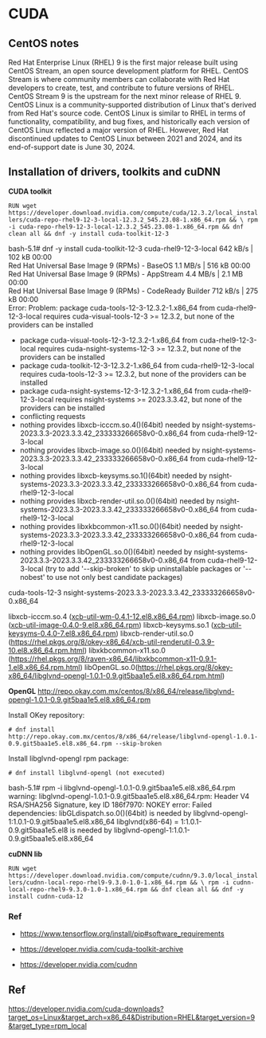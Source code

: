 # CUDA

## CentOS notes

Red Hat Enterprise Linux (RHEL) 9 is the first major release built using CentOS Stream, an open source development platform for RHEL. CentOS Stream is where community members can collaborate with Red Hat developers to create, test, and contribute to future versions of RHEL. CentOS Stream 9 is the upstream for the next minor release of RHEL 9. 
CentOS Linux is a community-supported distribution of Linux that's derived from Red Hat's source code. CentOS Linux is similar to RHEL in terms of functionality, compatibility, and bug fixes, and historically each version of CentOS Linux reflected a major version of RHEL. However, Red Hat discontinued updates to CentOS Linux between 2021 and 2024, and its end-of-support date is June 30, 2024.

## Installation of drivers, toolkits and cuDNN

**CUDA toolkit**

`RUN wget https://developer.download.nvidia.com/compute/cuda/12.3.2/local_installers/cuda-repo-rhel9-12-3-local-12.3.2_545.23.08-1.x86_64.rpm && \
    rpm -i cuda-repo-rhel9-12-3-local-12.3.2_545.23.08-1.x86_64.rpm && dnf clean all && dnf -y install cuda-toolkit-12-3`

bash-5.1# dnf -y install cuda-toolkit-12-3
cuda-rhel9-12-3-local                                                                                                             642 kB/s | 102 kB     00:00    
Red Hat Universal Base Image 9 (RPMs) - BaseOS                                                                                    1.1 MB/s | 516 kB     00:00    
Red Hat Universal Base Image 9 (RPMs) - AppStream                                                                                 4.4 MB/s | 2.1 MB     00:00    
Red Hat Universal Base Image 9 (RPMs) - CodeReady Builder                                                                         712 kB/s | 275 kB     00:00    
Error: 
 Problem: package cuda-tools-12-3-12.3.2-1.x86_64 from cuda-rhel9-12-3-local requires cuda-visual-tools-12-3 >= 12.3.2, but none of the providers can be installed
  - package cuda-visual-tools-12-3-12.3.2-1.x86_64 from cuda-rhel9-12-3-local requires cuda-nsight-systems-12-3 >= 12.3.2, but none of the providers can be installed
  - package cuda-toolkit-12-3-12.3.2-1.x86_64 from cuda-rhel9-12-3-local requires cuda-tools-12-3 >= 12.3.2, but none of the providers can be installed
  - package cuda-nsight-systems-12-3-12.3.2-1.x86_64 from cuda-rhel9-12-3-local requires nsight-systems >= 2023.3.3.42, but none of the providers can be installed
  - conflicting requests
  - nothing provides libxcb-icccm.so.4()(64bit) needed by nsight-systems-2023.3.3-2023.3.3.42_233333266658v0-0.x86_64 from cuda-rhel9-12-3-local
  - nothing provides libxcb-image.so.0()(64bit) needed by nsight-systems-2023.3.3-2023.3.3.42_233333266658v0-0.x86_64 from cuda-rhel9-12-3-local
  - nothing provides libxcb-keysyms.so.1()(64bit) needed by nsight-systems-2023.3.3-2023.3.3.42_233333266658v0-0.x86_64 from cuda-rhel9-12-3-local
  - nothing provides libxcb-render-util.so.0()(64bit) needed by nsight-systems-2023.3.3-2023.3.3.42_233333266658v0-0.x86_64 from cuda-rhel9-12-3-local
  - nothing provides libxkbcommon-x11.so.0()(64bit) needed by nsight-systems-2023.3.3-2023.3.3.42_233333266658v0-0.x86_64 from cuda-rhel9-12-3-local
  - nothing provides libOpenGL.so.0()(64bit) needed by nsight-systems-2023.3.3-2023.3.3.42_233333266658v0-0.x86_64 from cuda-rhel9-12-3-local
(try to add '--skip-broken' to skip uninstallable packages or '--nobest' to use not only best candidate packages)


cuda-tools-12-3
nsight-systems-2023.3.3-2023.3.3.42_233333266658v0-0.x86_64

libxcb-icccm.so.4 ([xcb-util-wm-0.4.1-12.el8.x86_64.rpm](https://rhel.pkgs.org/8/okey-x86_64/xcb-util-wm-0.4.1-12.el8.x86_64.rpm.html))
libxcb-image.so.0 ([xcb-util-image-0.4.0-9.el8.x86_64.rpm](https://rhel.pkgs.org/8/okey-x86_64/xcb-util-image-0.4.0-9.el8.x86_64.rpm.html))
libxcb-keysyms.so.1 ([xcb-util-keysyms-0.4.0-7.el8.x86_64.rpm](https://rhel.pkgs.org/8/okey-x86_64/xcb-util-keysyms-0.4.0-7.el8.x86_64.rpm.html))
libxcb-render-util.so.0 (https://rhel.pkgs.org/8/okey-x86_64/xcb-util-renderutil-0.3.9-10.el8.x86_64.rpm.html)
libxkbcommon-x11.so.0 (https://rhel.pkgs.org/8/raven-x86_64/libxkbcommon-x11-0.9.1-1.el8.x86_64.rpm.html)
libOpenGL.so.0(https://rhel.pkgs.org/8/okey-x86_64/libglvnd-opengl-1.0.1-0.9.git5baa1e5.el8.x86_64.rpm.html)

**OpenGL**
http://repo.okay.com.mx/centos/8/x86_64/release/libglvnd-opengl-1.0.1-0.9.git5baa1e5.el8.x86_64.rpm

Install OKey repository:

`# dnf install http://repo.okay.com.mx/centos/8/x86_64/release/libglvnd-opengl-1.0.1-0.9.git5baa1e5.el8.x86_64.rpm --skip-broken`


Install libglvnd-opengl  rpm package:

`# dnf install libglvnd-opengl (not executed)`


bash-5.1# rpm -i libglvnd-opengl-1.0.1-0.9.git5baa1e5.el8.x86_64.rpm
warning: libglvnd-opengl-1.0.1-0.9.git5baa1e5.el8.x86_64.rpm: Header V4 RSA/SHA256 Signature, key ID 186f7970: NOKEY
error: Failed dependencies:
	libGLdispatch.so.0()(64bit) is needed by libglvnd-opengl-1:1.0.1-0.9.git5baa1e5.el8.x86_64
	libglvnd(x86-64) = 1:1.0.1-0.9.git5baa1e5.el8 is needed by libglvnd-opengl-1:1.0.1-0.9.git5baa1e5.el8.x86_64


**cuDNN lib**

`RUN wget https://developer.download.nvidia.com/compute/cudnn/9.3.0/local_installers/cudnn-local-repo-rhel9-9.3.0-1.0-1.x86_64.rpm && \
    rpm -i cudnn-local-repo-rhel9-9.3.0-1.0-1.x86_64.rpm && dnf clean all && dnf -y install cudnn-cuda-12`

### Ref

* https://www.tensorflow.org/install/pip#software_requirements

* https://developer.nvidia.com/cuda-toolkit-archive

* https://developer.nvidia.com/cudnn

## Ref

https://developer.nvidia.com/cuda-downloads?target_os=Linux&target_arch=x86_64&Distribution=RHEL&target_version=9&target_type=rpm_local